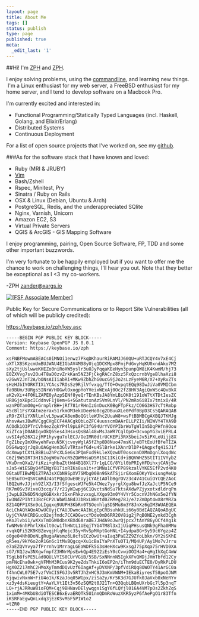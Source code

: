 ```yaml
---
layout: page
title: About Me
tags: []
status: publish
type: page
published: true
meta:
  _edit_last: '1'
---
```

##Hi! I'm [ZPH]("https://github.com/zph") and [ZPH]("https://twitter.com/_zph").

I enjoy solving problems, using the [commandline]("http://www.xargs.io/2012/07/fasd-the-commandline-shortcuts-i-always-wanted/"), and learning new things.  I'm a Linux enthusiast for my web server, a FreeBSD enthusiast for my home server, and I tend to develop software on a Macbook Pro.

I'm currently excited and interested in:

  * Functional Programming/Statically Typed Languages (incl. Haskell, Golang, and Elixir/Erlang)
  * Distributed Systems
  * Continuous Deployment

For a list of open source projects that I've worked on, see my [github](https://github.com/zph).

###As for the software stack that I have known and loved:

* Ruby (MRI & JRUBY)
* [Vim](https://github.com/zph/zph/blob/master/home/.vimrc)
* Bash/Zshell
* Rspec, Minitest, Pry
* Sinatra / Ruby on Rails 
* OSX &amp; Linux (Debian, Ubuntu &amp; Arch)
* PostgreSQL, Redis, and the underappreciated SQlite
* Nginx, Varnish, Unicorn
* Amazon EC2, S3
* Virtual Private Servers
* QGIS & ArcGIS - GIS Mapping Software

I enjoy programming, pairing, Open Source Software, FP, TDD and some other important buzzwords.

I'm very fortunate to be happily employed but if you want to offer me the chance to work on challenging things, I'll hear you out. Note that they better be exceptional as I <3 my co-workers.

-ZPH [zander@xargs.io]("mailto:zander@xargs.io")

<a href="http://www.fsf.org/register_form?referrer=9765"><img alt="[FSF Associate Member]" src="http://static.fsf.org/nosvn/associate/fsf-9765.png" /></a>

Public Key for Secure Communications or to Report Site Vulnerabilities (all of which will be publicly credited):

https://keybase.io/zph/key.asc

    -----BEGIN PGP PUBLIC KEY BLOCK-----
    Version: Keybase OpenPGP JS 0.0.1
    Comment: https://keybase.io/zph

    xsFNBFMowmABEACs0iMNOi1enwz7PkqDKhaurRiRAMJJ60QU+uRTJCQY4v7xE4Cj
    uXTlX85KzcmUmBUJWAU4EIGbAV4M98yUjq1DCKMpx8FmjPdGvyHqKU0xndAko7M2
    sXy2tjUslwweKHEZo0niRoXW5yslr3uOJyPqqaKEeHyn3punpQW8iK4KwmM/hj73
    E0ZXVvg7sv2Ou4T8aD0zvZrkKan5NZ3FjCkgRACnZ8xz5FxQzcrnbVgeBlhaXzi8
    v2GwV2JnT2A/bONsAIIiabRi+MKw9ZbhZhG0ucG9jJo2sLzFyeM6R/X7+XyRvZTs
    sHzHJbIYORKTIXiYCAcs7ROsSz9RjlVfvxqg/TfO+OvpqtEQq98IwJiVa0VMICbm
    fa9BUm/3URgs5INrW/HOGwlOxogpYoYVeixWExAj0Oc2fZ8HV3AgiQxWSc4QvBkX
    aK2vXi+4F0KLZAPE0yAzpSENf8yeQrTEnKBsJA8YmLBiOK8t191oW7tXTDtIesZC
    UR0GjoXBpcICddnvF1jUem+6+SGatutxnAzSVm9LnVl/PN2mRo6i8Ix7tmixO/4R
    wznPOTamO0g+GrnplrBH+jRf781rRHnIzGnDucK0BgFTpFkz/CO6G3HS7cTtRmbp
    45cBl1FsYXAtmzerax51rkmOM3ekUDeeHo0cg2DBuuXLe0Pdf0BpD3Cs5QARAQAB
    zR9rZXliYXNlLmlvL3pwaCA8enBoQGtleWJhc2UuaW8+wsFtBBMBCgAXBQJTKMJg
    AhsvAwsJBwMVCggCHgECF4AACgkQbLoZFC4uusscmBAArELLPZIi/NIWVY4TXA9D
    ACOdk1O3PTrCVh4ezZqkYP4l9pL8PC3fG94UrYVOYPIbrWoTgWlIn5DqPHfn9Oou
    XiZTcajD0ABIqxOkQ6Ses43HsxsQsBAl48xMsJaWR7CglOpO+DcvopYG3viEPRL4
    uvSI4y626X1zjMP1hyvgu7olECJ/OeIMR0dtrUCKEPi3RXSbeiJv5iPXLeUijj8X
    FgZ1bzyImXHwyehFwzuN5KjcvoyWglA5fZhp8D8Nuo47msKl/eBTtEoUfBfeTIZA
    DSG4wqojrJq8uOAGgHen3GlvTRtaHfGd+u4SlBrke1XAnrDlDP+QAqpxfq41SJ1f
    dcXmwptCXtLB8Biu2hPcXLGeGs3PQmFxd9kLleXQzwUT0oscnnDXMmDgnlXoqdWc
    C6Zj9W5IRT3HISZogW0u7ocR5ZQWMHsuDSM1SC1IKiCd+iBQVWHZ5StIT1IVYyb2
    VKuDrmQXa2/fiKzi+qHbaZttWd4B18Xl77r1gLCG/8Yil0bPRIyHFDihxjCANj5w
    sJa5+WiESByQ4fENgYB1TioRIKs8ua1t+r1MNu1CfVFP89kzalVYKE5EfP2vd4KO
    OGtaUTIBwMQ1ZTPA3sXCbN9SpXV7SMbg008n9SkATSjirGXomEOKyYUxisngMeUp
    5E05uTO+QSVCmRdJ4otPQqDOwE0EUyjCYAEIAOlbBgrOVz3c4V41CuiOYCQEZAoC
    lBQ2uHvJJjnh9ZlX3/I3fSfgescWJFe5k4CWez7yyrglXgu8bwfJzXaJctP5NCe9
    RK7m0Sv3ViveO3ccq/7/r21yWIwpj6C1QvctsNdSu7ktsAXdwPZjyxotxdldrqPn
    j3wpL0ZN6D5NdgKGBXxkr3SxnFhkzvxsgLYXgo93m0Y4VYr5CocnVJhNGx5e2fYN
    Iw3NdZPIht33BcFCP2LWbWIABdJ3bRxLWBYtd0ZRMeg78J/e7zZmDpt4wX8rMRZa
    8Z14QFP1XSn9oLIgqxq9UUPH3KbRn0TSOenhlgSD5Mu8m3Y8JnXz6gIM3WUAEQEA
    AcLChAQYAQoADwUCUyjCYAUJDwmcAAIbLgEpCRBsuhkULi66y8BdIAQZAQoABgUC
    UyjCYAAKCRDGucO2ejfmdc7CCADGwccYDde0mD6RR2OV8ig2jPqBONE2ynkd3Cgh
    eKoJlvbi1/wXXxTmOGW0dbnXBXd6AraDE7JHdA9oJwrQjpcx7tAnY86yOCf4Xg1k
    fwNMv6nhPhrlX6xlt0cw1fhHNtL1UEqjTYG4TM8l3xIjUiqPHsusQNk9gFha0MMu
    rvqkQFi52K9KBZevqjHlqMejc35y+RvSpMXptGoHNL+I4ydpaBG+Sy59c6Ygzp4Z
    o0ge04Nh0DoNLgRugaAWsmz6L0cfsECzOwUt+aIaq3PaEZZ9ZYoLbkn/9Y2sSKhE
    gR5es/9kY6o2oR1Gn6c1tMvBQgcq+Xu1cBaIYaPnXTuOT1/MQ4UP/Ay1Mo7vJrru
    e7aEZQVYvya7fPrrnhv1MrragLGEaWDFk5G3sHeHXcw9KxsgJ75pXqa75rHVD0XA
    sG7/KQJzw3NXgwfmpfZ3HNrMpsEwkQp4E922iEsY0cCvwiOOIHa4+qHgIhXqC4mW
    TSgLb8fsPE5Lad0QULVYIS0CUrVGiB/5SB/SxNNnnN5IgkXFvQWDjJHmTbfd12Cy
    pmFNcEha0wk+gVFMhM3RCus9K2yeZdsThkiI6oEP2n/iThm9duECTE0/DyRkPLDU
    HgX0Z217mhC2HMoXyTmmdDQvUzf6IagAf+yDVXNP/3pfVdiRQq8OWOTY41ArGC0a
    f4hnCWL075E7vzfVmCISFGJ3v5RTJh2vHC9J3mKmVWNM+IEkaBiyresT58poOJNM
    6jqwivNxnW+FiU4o1k/KzaJoq05WGpx/ziSa2y/Kr5K3d7GJUfk0JaVxb0xNeRYv
    xz3y4dsKieugtY+AaYLVt1Et3v56zSQM2t0J21Tn+Q3QqbLBQmUXrbGc7l5p3nqT
    LQ+rjAJRRuW8ioFQM+Cqj9BHNavDElywqgs1SgY6fLQYjl016A4VM7pOs2ZkhZqS
    1ximM+4MKbU8diOTESCB6xEvaERQTk5U1nmQDmRoWuzXKR5yzP6fAePgO1r83Tfn
    iKSRFaEgwQnLxdq3jEzKSvM5F5P1W1o2
    =tZR0
    -----END PGP PUBLIC KEY BLOCK-----
